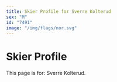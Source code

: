 ```yaml
---
title: Skier Profile for Sverre Kolterud
sex: "M"
id: "7491"
image: "/img/flags/nor.svg" 
---
```


# Skier Profile

This page is for: Sverre Kolterud.
    
